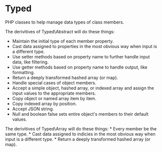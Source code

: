 # Typed
PHP classes to help manage data types of class members.
<p>The derivitives of Typed\Abstract will do these things:

* Maintain the initial type of each member property.
* Cast data assigned to properties in the most obvious way when input is a different type.
* Use setter methods based on property name to further handle input data, like filtering.
* Use getter methods based on property name to handle output, like formatting.
* Return a deeply transformed hashed array (or map).
* Handle special cases of object members.
* Accept a simple object, hashed array, or indexed array and assign the input values to the appropriate members.
 *	Copy object or named array item by item.
 *	Copy indexed array by position.
 *	Accept JSON string.
 *	Null and boolean false sets entire object's members to their default values.

<p>The derivitives of Typed\Array will do these things:
* Every member be the same type.
* Cast data assigned to indicies in the most obvious way when input is a different type.
* Return a deeply transformed hashed array (or map).
